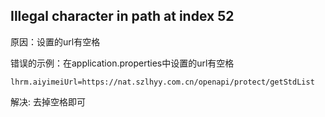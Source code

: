 
## Illegal character in path at index 52

原因：设置的url有空格

错误的示例：在application.properties中设置的url有空格
```properties
lhrm.aiyimeiUrl=https://nat.szlhyy.com.cn/openapi/protect/getStdList 
```

解决: 去掉空格即可
